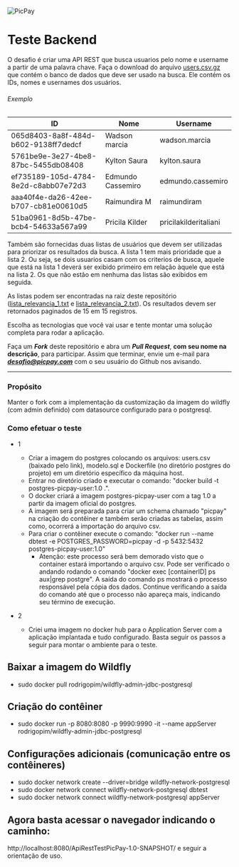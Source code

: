 ![PicPay](https://user-images.githubusercontent.com/1765696/26998603-711fcf30-4d5c-11e7-9281-0d9eb20337ad.png)

# Teste Backend

O desafio é criar uma API REST que busca usuarios pelo nome e username a partir de uma palavra chave. Faça o download do arquivo [users.csv.gz](https://s3.amazonaws.com/careers-picpay/users.csv.gz) que contém o banco de dados que deve ser usado na busca. Ele contém os IDs, nomes e usernames dos usuários.

###### Exemplo
| ID                                   | Nome              | Username             |
|--------------------------------------|-------------------|----------------------|
| 065d8403-8a8f-484d-b602-9138ff7dedcf | Wadson marcia     | wadson.marcia        |
| 5761be9e-3e27-4be8-87bc-5455db08408  | Kylton Saura      | kylton.saura         |
| ef735189-105d-4784-8e2d-c8abb07e72d3 | Edmundo Cassemiro | edmundo.cassemiro    |
| aaa40f4e-da26-42ee-b707-cb81e00610d5 | Raimundira M      | raimundiram          |
| 51ba0961-8d5b-47be-bcb4-54633a567a99 | Pricila Kilder    | pricilakilderitaliani|



Também são fornecidas duas listas de usuários que devem ser utilizadas para priorizar os resultados da busca. A lista 1 tem mais prioridade que a lista 2. Ou seja, se dois usuarios casam com os criterios de busca, aquele que está na lista 1 deverá ser exibido primeiro em relação àquele que está na lista 2. Os que não estão em nenhuma das listas são exibidos em seguida.

As listas podem ser encontradas na raiz deste repositório ([lista_relevancia_1.txt](lista_relevancia_1.txt) e [lista_relevancia_2.txt](lista_relevancia_2.txt)).
Os resultados devem ser retornados paginados de 15 em 15 registros.

Escolha as tecnologias que você vai usar e tente montar uma solução completa para rodar a aplicação.

Faça um ***Fork*** deste repositório e abra um ***Pull Request***, **com seu nome na descrição**, para participar. Assim que terminar, envie um e-mail para ***desafio@picpay.com*** com o seu usuário do Github nos avisando.

-----

### Propósito

Manter o fork com a implementação da customização da imagem do wildfly (com admin definido) com datasource configurado para o postgresql.

### Como efetuar o teste

- 1
    - Criar a imagem do postgres colocando os arquivos: users.csv (baixado pelo link), modelo.sql e Dockerfile (no diretório postgres do projeto) em um diretório específico da máquina host.
    - Entrar no diretório criado e executar o comando: "docker build -t postgres-picpay-user:1.0 .".
    - O docker criará a imagem postgres-picpay-user com a tag 1.0 a partir da imagem oficial do postgres.
    - A imagem será preparada para criar um schema chamado "picpay" na criação do contêiner e também serão criadas as tabelas, assim como, ocorrerá a importação do arquivo csv.
    - Para criar o contêiner execute o comando: "docker run --name dbtest -e POSTGRES_PASSWORD=picpay -d -p 5432:5432 postgres-picpay-user:1.0"
        - Atenção: este processo será bem demorado visto que o container estará importando o arquivo csv. Pode ser verificado o andando rodando o comando "docker exec [containerID] ps aux|grep postgre". A saída do comando ps mostrará o processo responsável pela cópia dos dados. Continue verificando a saída do comando até que o processo não apareça mais, indicando seu término de execução. 

- 2 
    - Criei uma imagem no docker hub para o Application Server com a aplicação implantada e tudo configurado. Basta seguir os passos a seguir para montar o ambiente para o teste.

## Baixar a imagem do Wildfly

- sudo docker pull rodrigopim/wildfly-admin-jdbc-postgresql

## Criação do contêiner

- sudo docker run -p 8080:8080 -p 9990:9990 -it --name appServer rodrigopim/wildfly-admin-jdbc-postgresql

## Configurações adicionais (comunicação entre os contêineres)

- sudo docker network create --driver=bridge wildfly-network-postgresql
- sudo docker network connect wildfly-network-postgresql dbtest
- sudo docker network connect wildfly-network-postgresql appServer

## Agora basta acessar o navegador indicando o caminho:

http://localhost:8080/ApiRestTestPicPay-1.0-SNAPSHOT/ e seguir a orientação de uso.
